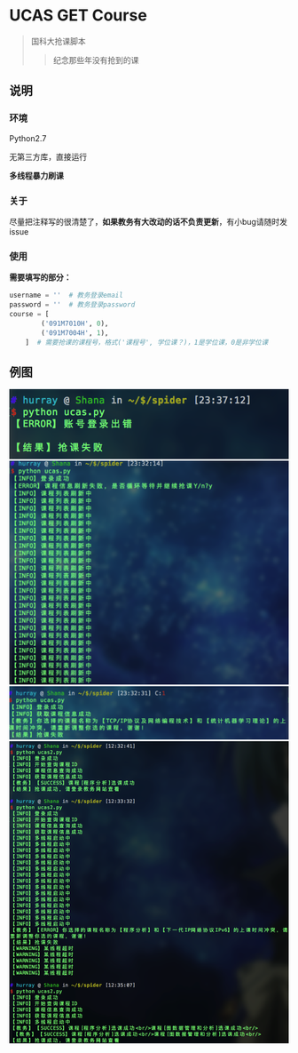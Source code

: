 # UCAS GET Course
> 国科大抢课脚本
>
> >纪念那些年没有抢到的课

## 说明
### 环境
Python2.7

无第三方库，直接运行

**多线程暴力刷课**

### 关于

尽量把注释写的很清楚了，**如果教务有大改动的话不负责更新**，有小bug请随时发issue

### 使用
**需要填写的部分：**
```Python
username = ''  # 教务登录email
password = ''  # 教务登录password
course = [
        ('091M7010H', 0),
        ('091M7004H', 1),
    ]  # 需要抢课的课程号，格式('课程号', 学位课？)，1是学位课，0是非学位课
```

## 例图

![](./img/Snip20170602_17.png)
![](./img/Snip20170602_15.png)
![](./img/Snip20170602_16.png)
![](./img/Snip20170605_4.png)
